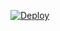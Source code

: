 [![Deploy](https://www.herokucdn.com/deploy/button.png)](https://dashboard.heroku.com/new?template=https://github.com/imkcptest/uu)
